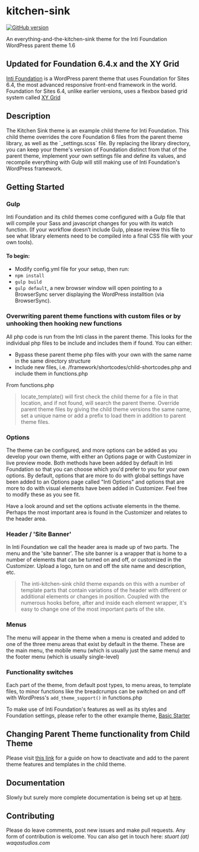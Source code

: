 # kitchen-sink

[![GitHub version](https://badge.fury.io/gh/waqastudios%2Finti-kitchen-sink.svg)](https://badge.fury.io/gh/waqastudios%2Finti-kitchen-sink)

An everything-and-the-kitchen-sink theme for the Inti Foundation WordPress parent theme 1.6

## Updated for Foundation 6.4.x and the XY Grid
[Inti Foundation](https://github.com/waqastudios/inti-foundation) is a WordPress parent theme that uses Foundation for Sites 6.4, the most advanced responsive front-end framework in the world. Foundation for Sites 6.4, unlike earlier versions, uses a flexbox based grid system called [XY Grid](http://foundation.zurb.com/sites/docs/xy-grid.html)


## Description
The Kitchen Sink theme is an example child theme for Inti Foundation. This child theme overrides the core Foundation 6 files from the parent theme library, as well as the ´_settings.scss´ file. By replacing the library directory, you can keep your theme's version of Foundation distinct from that of the parent theme, implement your own settings file and define its values, and recompile everything with Gulp will still making use of Inti Foundation's WordPress framework.

## Getting Started
### Gulp
Inti Foundation and its child themes come configured with a Gulp file that will compile your Sass and javascript changes for you with its watch function. (If your workflow doesn’t include Gulp, please review this file to see what library elements need to be compiled into a final CSS file with your own tools).

#### To begin:
 * Modify config.yml file for your setup, then run:
 * `npm install`
 * `gulp build`
 * `gulp default`, a new browser window will open pointing to a BrowserSync server displaying the WordPress installtion (via BrowserSync).

### Overwriting parent theme functions with custom files or by unhooking then hooking new functions
All php code is run from the Inti class in the parent theme. This looks for the individual php files to be include and includes them if found. You can either: 
 * Bypass these parent theme php files with your own with the same name in the same directory structure
 * Include new files, i.e. /framework/shortcodes/child-shortcodes.php and include them in functions.php

From functions.php
> locate_template() will first check the child theme for a file in that location, and if not found, will search the parent theme. Override parent theme files by giving the child theme versions the same name, set a unique name or add a prefix to load them in addition to parent theme files.

### Options
The theme can be configured, and more options can be added as you develop your own theme, with either an Options page or with Customizer in live preview mode. Both methods have been added by default in Inti Foundation so that you can choose which you'd prefer to you for your own options. By default, options that are more to do with global settings have been added to an Options page called "Inti Options" and options that are more to do with visual elements have been added in Customizer. Feel free to modify these as you see fit.

Have a look around and set the options activate elements in the theme. Perhaps the most important area is found in the Customizer and relates to the header area.

### Header / 'Site Banner'
In Inti Foundation we call the header area is made up of two parts. The menu and the 'site banner'. The site banner is a wrapper that is home to a number of elements that can be turned on and off, or customized in the Customizer. Upload a logo, turn on and off the site name and description, etc.

> The inti-kitchen-sink child theme expands on this with a number of template parts that contain variations of the header with different or additional elements or changes in position. Coupled with the numerous hooks before, after and inside each element wrapper, it's easy to change one of the most important parts of the site.

### Menus
The menu will appear in the theme when a menu is created and added to one of the three menu areas that exist by default in the theme. These are the main menu, the mobile menu (which is usually just the same menu) and the footer menu (which is usually single-level)

### Functionality switches
Each part of the theme, from default post types, to menu areas, to template files, to minor functions like the breadcrumps can be switched on and off with WordPress's `add_theme_support()` in functions.php

To make use of Inti Foundation's features as well as its styles and Foundation settings, please refer to the other example theme, <a href="https://github.com/waqastudios/inti-basic-starter">Basic Starter</a>

## 

## Changing Parent Theme functionality from Child Theme
Please visit <a href="http://inti.waqastudios.com/documentation/child-themes/">this link</a> for a guide on how to deactivate and add to the parent theme features and templates in the child theme.

## Documentation
Slowly but surely more complete documentation is being set up at [here](http://inti.waqastudios.com).

## Contributing
Please do leave comments, post new issues and make pull requests. Any form of contribution is welcome. 
You can also get in touch here: _stuart (at) waqastudios.com_
